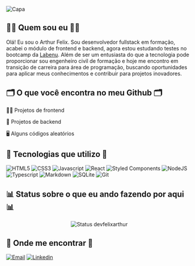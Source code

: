 ![Capa](./img/capa.gif.gif)

## 👩‍💻 Quem sou eu 👩‍💻
Olá! Eu sou o Arthur Felix. Sou desenvolvedor fullstack em formação, acabei o módulo de frontend e backend, agora estou estudando testes no bootcamp da [Labenu](https://portal.ufpel.edu.br/). Além de ser um entusiasta do que a tecnologia pode proporcionar sou engenheiro civil de formação e hoje me encontro em transição de carreira para área de programação, buscando oportunidades para aplicar meus conhecimentos e contribuir para projetos inovadores.

## 🗂️ O que você encontra no meu Github 🗂️

👩‍💻 Projetos de frontend

🤖 Projetos de backend

🖥️ Alguns códigos aleatórios

## 🌟 Tecnologias que utilizo 🌟

![HTML5](https://img.shields.io/badge/HTML5-E34F26?style=for-the-badge&logo=html5&logoColor=white)
![CSS3](https://img.shields.io/badge/CSS3-1572B6?style=for-the-badge&logo=css3&logoColor=white)
![Javascript](https://img.shields.io/badge/JavaScript-323330?style=for-the-badge&logo=javascript&logoColor=F7DF1E)
![React](https://img.shields.io/badge/React-20232A?style=for-the-badge&logo=react&logoColor=61DAFB)
![Styled Components](https://img.shields.io/badge/styled--components-DB7093?style=for-the-badge&logo=styled-components&logoColor=white)
![NodeJS](https://img.shields.io/badge/Node.js-43853D?style=for-the-badge&logo=node.js&logoColor=white)
![Typescript](https://img.shields.io/badge/TypeScript-007ACC?style=for-the-badge&logo=typescript&logoColor=white)
![Markdown](https://img.shields.io/badge/Markdown-000000?style=for-the-badge&logo=markdown&logoColor=white)
![SQLite](https://img.shields.io/badge/SQLite-07405E?style=for-the-badge&logo=sqlite&logoColor=white)
![Git](https://img.shields.io/badge/GIT-E44C30?style=for-the-badge&logo=git&logoColor=white)


## 📊 Status sobre o que eu ando fazendo por aqui 📊
<div align = "center">
 
![Status devfelixarthur](http://github-profile-summary-cards.vercel.app/api/cards/stats?username=devfelixarthur&theme=nord_dark) 

</div>

## 💎 Onde me encontrar 💎

[![Email](https://img.shields.io/badge/Gmail-D14836?style=for-the-badge&logo=gmail&logoColor=white)](dev.felixarthur@gmail.com)
[![Linkedin](https://img.shields.io/badge/LinkedIn-0077B5?style=for-the-badge&logo=linkedin&logoColor=white)](https://www.linkedin.com/in/arthurflandrade/)
